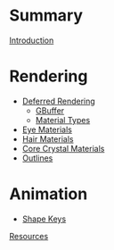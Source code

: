 # Summary
[Introduction](./introduction.md)

# Rendering
- [Deferred Rendering](./deferred.md)
    - [GBuffer](./gbuffer.md)
    - [Material Types](./material_types.md)
- [Eye Materials]()
- [Hair Materials]()
- [Core Crystal Materials]()
- [Outlines]()

# Animation
- [Shape Keys]()

[Resources](./resources.md)